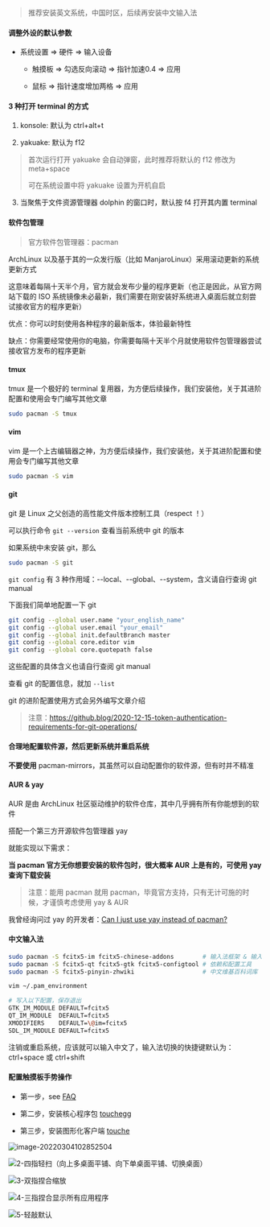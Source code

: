 > 推荐安装英文系统，中国时区，后续再安装中文输入法

#### 调整外设的默认参数

- 系统设置 => 硬件 => 输入设备

  - 触摸板 => 勾选反向滚动 => 指针加速0.4 => 应用

  - 鼠标 => 指针速度增加两格 => 应用

#### 3 种打开 terminal 的方式

1. konsole: 默认为 ctrl+alt+t

2. yakuake: 默认为 f12

> 首次运行打开 yakuake 会自动弹窗，此时推荐将默认的 f12 修改为 meta+space
>
> 可在系统设置中将 yakuake 设置为开机自启

3. 当聚焦于文件资源管理器 dolphin 的窗口时，默认按 f4 打开其内置 terminal

#### 软件包管理

> 官方软件包管理器：pacman

ArchLinux 以及基于其的一众发行版（比如 ManjaroLinux）采用滚动更新的系统更新方式

这意味着每隔十天半个月，官方就会发布少量的程序更新（也正是因此，从官方网站下载的 ISO 系统镜像未必最新，我们需要在刚安装好系统进入桌面后就立刻尝试接收官方的程序更新）

优点：你可以时刻使用各种程序的最新版本，体验最新特性

缺点：你需要经常使用你的电脑，你需要每隔十天半个月就使用软件包管理器尝试接收官方发布的程序更新

#### tmux

tmux 是一个极好的 terminal 复用器，为方便后续操作，我们安装他，关于其进阶配置和使用会专门编写其他文章

```bash
sudo pacman -S tmux
```

#### vim

vim 是一个上古编辑器之神，为方便后续操作，我们安装他，关于其进阶配置和使用会专门编写其他文章

```bash
sudo pacman -S vim
```

#### git

git 是 Linux 之父创造的高性能文件版本控制工具（respect ！）

可以执行命令 `git --version` 查看当前系统中 git 的版本

如果系统中未安装 git，那么

```bash
sudo pacman -S git
```

`git config` 有 3 种作用域：--local、--global、--system，含义请自行查询 git manual

下面我们简单地配置一下 git

```bash
git config --global user.name "your_english_name"
git config --global user.email "your_email"
git config --global init.defaultBranch master
git config --global core.editor vim
git config --global core.quotepath false
```

这些配置的具体含义也请自行查阅 git manual

查看 git 的配置信息，就加 `--list`

git 的进阶配置使用方式会另外编写文章介绍

> 注意：https://github.blog/2020-12-15-token-authentication-requirements-for-git-operations/

#### 合理地配置软件源，然后更新系统并重启系统

**不要使用** pacman-mirrors，其虽然可以自动配置你的软件源，但有时并不精准

#### AUR & yay

AUR 是由 ArchLinux 社区驱动维护的软件仓库，其中几乎拥有所有你能想到的软件

搭配一个第三方开源软件包管理器 yay

就能实现以下需求：

**当 pacman 官方无你想要安装的软件包时，很大概率 AUR 上是有的，可使用 yay 查询下载安装**

> 注意：能用 pacman 就用 pacman，毕竟官方支持，只有无计可施的时候，才谨慎考虑使用 yay & AUR

我曾经询问过 yay 的开发者：[Can I just use yay instead of pacman?](https://github.com/Jguer/yay/issues/1601)

#### 中文输入法

```bash
sudo pacman -S fcitx5-im fcitx5-chinese-addons        # 输入法框架 & 输入法引擎
sudo pacman -S fcitx5-qt fcitx5-gtk fcitx5-configtool # 依赖和配置工具
sudo pacman -S fcitx5-pinyin-zhwiki                   # 中文维基百科词库

vim ~/.pam_environment

# 写入以下配置，保存退出
GTK_IM_MODULE DEFAULT=fcitx5
QT_IM_MODULE  DEFAULT=fcitx5
XMODIFIERS    DEFAULT=\@im=fcitx5
SDL_IM_MODULE DEFAULT=fcitx5
```

注销或重启系统，应该就可以输入中文了，输入法切换的快捷键默认为：ctrl+space 或 ctrl+shift

#### 配置触摸板手势操作

- 第一步，see [FAQ](https://github.com/JoseExposito/touchegg#faq)

- 第二步，安装核心程序包 [touchegg](https://github.com/JoseExposito/touchegg#arch-linux-manjaro-and-derivatives)

- 第三步，安装图形化客户端 [touche](https://github.com/JoseExposito/touche)

![image-20220304102852504](https://aliyun-oss-lpj.oss-cn-qingdao.aliyuncs.com/images/by-picgo/image-20220304102852504.png)

![2-四指轻扫（向上多桌面平铺、向下单桌面平铺、切换桌面）](https://aliyun-oss-lpj.oss-cn-qingdao.aliyuncs.com/images/mass/2-四指轻扫（向上多桌面平铺、向下单桌面平铺、切换桌面）.png)

![3-双指捏合缩放](https://aliyun-oss-lpj.oss-cn-qingdao.aliyuncs.com/images/mass/3-双指捏合缩放.png)

![4-三指捏合显示所有应用程序](https://aliyun-oss-lpj.oss-cn-qingdao.aliyuncs.com/images/mass/4-三指捏合显示所有应用程序.png)

![5-轻敲默认](https://aliyun-oss-lpj.oss-cn-qingdao.aliyuncs.com/images/mass/5-轻敲默认.png)

